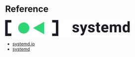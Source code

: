 # Reference

![systemd_logo](images/systemd_logo.png)

- [systemd.io](https://systemd.io/)
- [systemd](https://www.freedesktop.org/wiki/Software/systemd/)


